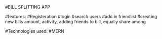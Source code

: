 #BILL SPLITTING APP

#features:
#Registeration
#login
#search users
#add in friendlist
#creating new bills amount, activity, adding friends to bill, equally share among

#Technologies used:
#MERN
